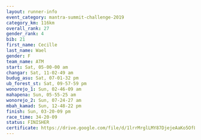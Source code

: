 ```yaml
---
layout: runner-info 
event_category: mantra-summit-challenge-2019 
category_km: 116km 
overall_rank: 27
gender_rank: 4
bib: 21
first_name: Cecille
last_name: Wael
gender: F
team_name: ATM
start: Sat, 05-00-00 am
changar: Sat, 11-02-49 am
budug_asu: Sat, 07-01-32 pm
ub_forest_st: Sat, 09-57-59 pm
wonorejo_1: Sun, 02-46-09 am
mahapena: Sun, 05-55-25 am
wonorejo_2: Sun, 07-24-27 am
mbah_kamad: Sun, 12-48-22 pm
finish: Sun, 03-20-09 pm
race_time: 34-20-09
status: FINISHER
certificate: https://drive.google.com/file/d/1lrrMrglLMY87DjejeAaKo5OfLWjdy0_N/view?usp=sharing
---
```

